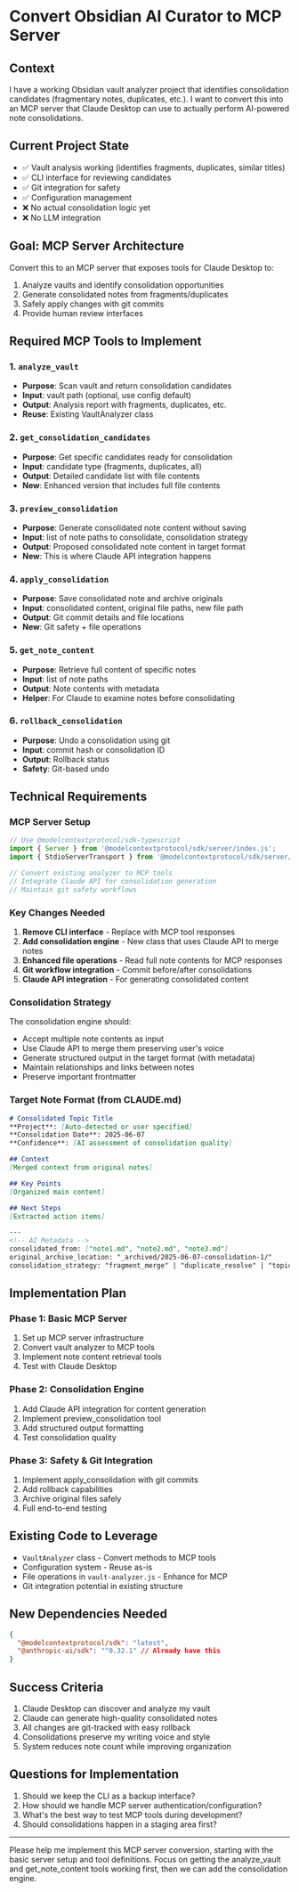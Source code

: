 # Convert Obsidian AI Curator to MCP Server

## Context
I have a working Obsidian vault analyzer project that identifies consolidation candidates (fragmentary notes, duplicates, etc.). I want to convert this into an MCP server that Claude Desktop can use to actually perform AI-powered note consolidations.

## Current Project State
- ✅ Vault analysis working (identifies fragments, duplicates, similar titles)
- ✅ CLI interface for reviewing candidates  
- ✅ Git integration for safety
- ✅ Configuration management
- ❌ No actual consolidation logic yet
- ❌ No LLM integration

## Goal: MCP Server Architecture
Convert this to an MCP server that exposes tools for Claude Desktop to:
1. Analyze vaults and identify consolidation opportunities
2. Generate consolidated notes from fragments/duplicates
3. Safely apply changes with git commits
4. Provide human review interfaces

## Required MCP Tools to Implement

### 1. `analyze_vault`
- **Purpose**: Scan vault and return consolidation candidates
- **Input**: vault path (optional, use config default)
- **Output**: Analysis report with fragments, duplicates, etc.
- **Reuse**: Existing VaultAnalyzer class

### 2. `get_consolidation_candidates` 
- **Purpose**: Get specific candidates ready for consolidation
- **Input**: candidate type (fragments, duplicates, all)
- **Output**: Detailed candidate list with file contents
- **New**: Enhanced version that includes full file contents

### 3. `preview_consolidation`
- **Purpose**: Generate consolidated note content without saving
- **Input**: list of note paths to consolidate, consolidation strategy
- **Output**: Proposed consolidated note content in target format
- **New**: This is where Claude API integration happens

### 4. `apply_consolidation`
- **Purpose**: Save consolidated note and archive originals
- **Input**: consolidated content, original file paths, new file path
- **Output**: Git commit details and file locations
- **New**: Git safety + file operations

### 5. `get_note_content`
- **Purpose**: Retrieve full content of specific notes
- **Input**: list of note paths
- **Output**: Note contents with metadata
- **Helper**: For Claude to examine notes before consolidating

### 6. `rollback_consolidation`
- **Purpose**: Undo a consolidation using git
- **Input**: commit hash or consolidation ID
- **Output**: Rollback status
- **Safety**: Git-based undo

## Technical Requirements

### MCP Server Setup
```javascript
// Use @modelcontextprotocol/sdk-typescript
import { Server } from '@modelcontextprotocol/sdk/server/index.js';
import { StdioServerTransport } from '@modelcontextprotocol/sdk/server/stdio.js';

// Convert existing analyzer to MCP tools
// Integrate Claude API for consolidation generation
// Maintain git safety workflows
```

### Key Changes Needed
1. **Remove CLI interface** - Replace with MCP tool responses
2. **Add consolidation engine** - New class that uses Claude API to merge notes
3. **Enhanced file operations** - Read full note contents for MCP responses
4. **Git workflow integration** - Commit before/after consolidations
5. **Claude API integration** - For generating consolidated content

### Consolidation Strategy
The consolidation engine should:
- Accept multiple note contents as input
- Use Claude API to merge them preserving user's voice
- Generate structured output in the target format (with metadata)
- Maintain relationships and links between notes
- Preserve important frontmatter

### Target Note Format (from CLAUDE.md)
```markdown
# Consolidated Topic Title
**Project**: [Auto-detected or user specified]
**Consolidation Date**: 2025-06-07
**Confidence**: [AI assessment of consolidation quality]

## Context
[Merged context from original notes]

## Key Points
[Organized main content]

## Next Steps
[Extracted action items]

---
<!-- AI Metadata -->
consolidated_from: ["note1.md", "note2.md", "note3.md"]
original_archive_location: "_archived/2025-06-07-consolidation-1/"
consolidation_strategy: "fragment_merge" | "duplicate_resolve" | "topic_synthesis"
```

## Implementation Plan

### Phase 1: Basic MCP Server
1. Set up MCP server infrastructure
2. Convert vault analyzer to MCP tools
3. Implement note content retrieval tools
4. Test with Claude Desktop

### Phase 2: Consolidation Engine  
1. Add Claude API integration for content generation
2. Implement preview_consolidation tool
3. Add structured output formatting
4. Test consolidation quality

### Phase 3: Safety & Git Integration
1. Implement apply_consolidation with git commits
2. Add rollback capabilities
3. Archive original files safely
4. Full end-to-end testing

## Existing Code to Leverage
- `VaultAnalyzer` class - Convert methods to MCP tools
- Configuration system - Reuse as-is
- File operations in `vault-analyzer.js` - Enhance for MCP
- Git integration potential in existing structure

## New Dependencies Needed
```json
{
  "@modelcontextprotocol/sdk": "latest",
  "@anthropic-ai/sdk": "^0.32.1" // Already have this
}
```

## Success Criteria
1. Claude Desktop can discover and analyze my vault
2. Claude can generate high-quality consolidated notes
3. All changes are git-tracked with easy rollback
4. Consolidations preserve my writing voice and style
5. System reduces note count while improving organization

## Questions for Implementation
1. Should we keep the CLI as a backup interface?
2. How should we handle MCP server authentication/configuration?
3. What's the best way to test MCP tools during development?
4. Should consolidations happen in a staging area first?

---

Please help me implement this MCP server conversion, starting with the basic server setup and tool definitions. Focus on getting the analyze_vault and get_note_content tools working first, then we can add the consolidation engine.